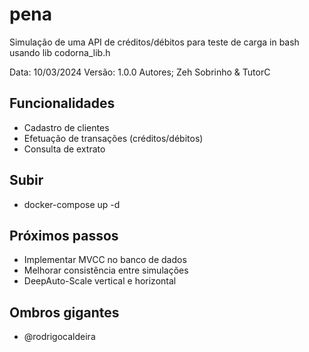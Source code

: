 # pena

Simulação de uma API de créditos/débitos para teste de carga in bash usando lib codorna_lib.h

Data: 10/03/2024
Versão: 1.0.0
Autores; Zeh Sobrinho & TutorC

## Funcionalidades

- Cadastro de clientes
- Efetuação de transações (créditos/débitos)
- Consulta de extrato

## Subir

- docker-compose up -d

## Próximos passos

- Implementar MVCC no banco de dados
- Melhorar consistência entre simulações
- DeepAuto-Scale vertical e horizontal

## Ombros gigantes

- @rodrigocaldeira
